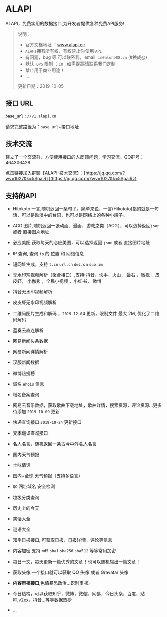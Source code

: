# ALAPI
ALAPI，免费实用的数据接口,为开发者提供各种免费API服务!


> 说明：
>
> - 官方文档地址 ：www.alapi.cn
>- `ALAPI`拥有所有权，有权禁止你使用 `API `
> - 有问题，bug 等 可以联系我，email: `im#alone88.cn`  (#换成@)
> - 默认` QPS` 限制 ：`10` , 如需提高请联系我们定制
> - 禁止用于商业用途！
> - ...
> 
>更新日期：2019-10-05



## 接口 URL

**`base_url`**  :   `//v1.alapi.cn`

请求完整路径为：`base_url`+接口地址



## 技术交流

建立了一个交流群，方便使用接口的人反馈问题，学习交流。QQ群号：464306428

点击链接加入群聊【ALAPI-技术交流】：[https://jq.qq.com/?wv=1027&k=5SpaiRz](https://jq.qq.com/?wv=1027&k=5SpaiRz)



## 支持的API 

- Hitokoto 一言,随机返回一条句子。简单来说，一言(Hikototo)指的就是一句话，可以是动漫中的台词，也可以是网络上的各种小段子。

- ACG 图片,随机返回一张动画、漫画、游戏之类（ACG），可以选择返回`json` 或者 直接图片地址

- 必应美图,获取每天的必应美图，可以选择返回 `json`  或者 直接图片地址

- IP 查询, 查询 `ip` 的 位置 和 网络信息

- 短网址生成，支持 `t.cn`  `url.cn`  `dwz.cn`  `suo.im`

- 无水印短视频解析（聚合接口）,支持 抖音，快手，火山， 最右 ，微视 ，皮皮虾， 小伽秀 ，全民小视频 ，小红书， 微博

- 抖音无水印视频解析

- 皮皮虾无水印视频解析

- 二维码图片生成和解码 ，`2019-12-04` 更新，限制文件 最大 2M, 优化了二维码解码

- 蓝奏云直连解析

- 网易新闻头条数据

- 网易新闻详情解析

- 汉服新闻数据

- 微博热搜榜

- 域名 `Whois`  信息

- 域名备案查询

- 网易云音乐数据，获取歌曲下载地址，歌曲详情，搜索资源，评论资源...更多待添加 `2019-10-09`  更新 

- 快递查询接口 `2019-10-24` 更新接口

- 文本翻译查询接口

- 名人名言，随机返回一条古今中外名人名言

- 国内天气预报

- 土味情话

- 国内+全球 天气预报（支持多语言）

- `QQ` 网址域名 安全检测

- 垃圾分类查询

- 历史上的今天

- 笑话大全

- 谜语大全

- 知乎日报接口, 可获取日报，日报详情，评论等信息

- 内容加密,支持 `md5`  `sha1` `sha256`  `sha512` 等等常用加密  

- 每日一文，每天更新一篇优秀的文章！也可以随机输出一篇文章！

- 获取头像,一个接口就可以获取 QQ 头像 或者 Gravatar 头像

- **内容审核接口**,色情暴恐政治...识别审核。

- 今日热榜，可以获取知乎，微博，微信，网易，今日头条，百度，贴吧,v2ex，抖音...等等数据热榜

- ...

  